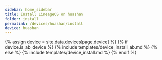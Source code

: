 ```yaml
---
sidebar: home_sidebar
title: Install LineageOS on huashan
folder: install
permalink: /devices/huashan/install
device: huashan
---
```

{% assign device = site.data.devices[page.device] %}
{% if device.is_ab_device %}
{% include templates/device_install_ab.md %}
{% else %}
{% include templates/device_install.md %}
{% endif %}
